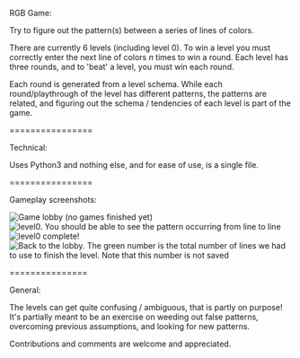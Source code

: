 RGB Game:

Try to figure out the pattern(s) between a series of lines of colors.

There are currently 6 levels (including level 0). To win a level you must correctly enter the next line of colors *n* times to win a round. Each level has three rounds, and to 'beat' a level, you must win each round.

Each round is generated from a level schema. While each round/playthrough of the level has different patterns, the patterns are related, and figuring out the schema / tendencies of each level is part of the game.

 ================

Technical:

Uses Python3 and nothing else, and for ease of use, is a single file.

================

Gameplay screenshots:

![Game lobby (no games finished yet)](http://i.imgur.com/Ez7wLx3.png)
![level0. You should be able to see the pattern occurring from line to line](http://i.imgur.com/xK4e5nh.png)
![level0 complete!](http://i.imgur.com/eDG1QSx.png)
![Back to the lobby. The green number is the total number of lines we had to use to finish the level. Note that this number is not saved](http://i.imgur.com/NtkzwfP.png)

===============

General:

The levels can get quite confusing / ambiguous, that is partly on purpose! It's partially meant to be an exercise on weeding out false patterns, overcoming previous assumptions, and looking for new patterns.

Contributions and comments are welcome and appreciated.